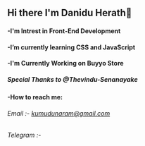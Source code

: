 ## Hi there I'm Danidu Herath👋
#### -I'm Intrest in Front-End Development
#### -I’m currently learning CSS and JavaScript
#### -I'm Currently Working on Buyyo Store
##### Special Thanks to @Thevindu-Senanayake
#### -How to reach me:
  ###### Email :- kumudunaram@gmail.com
  ###### Telegram :- 
  

<!--
**Danidu2Herath/Danidu2Herath** is a ✨ _special_ ✨ repository because its `README.md` (this file) appears on your GitHub profile.

Here are some ideas to get you started:
-I'm Interest in Front-End Development
-I’m currently learning CSS and JavaScript
-How to reach me: 
  Email :- kumudunaram@gmail.com
  Telegram :- 
-->
